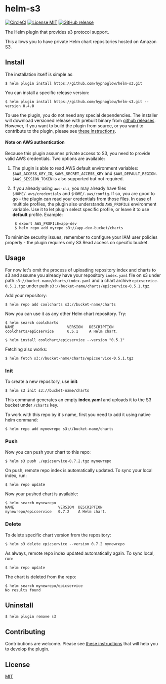 # helm-s3

[![CircleCI](https://circleci.com/gh/hypnoglow/helm-s3.svg?style=shield)](https://circleci.com/gh/hypnoglow/helm-s3)
[![License MIT](https://img.shields.io/badge/license-MIT-blue.svg?style=flat)](LICENSE)
[![GitHub release](https://img.shields.io/github/release/hypnoglow/helm-s3.svg)](https://github.com/hypnoglow/helm-s3/releases)

The Helm plugin that provides s3 protocol support. 

This allows you to have private Helm chart repositories hosted on Amazon S3.

## Install

The installation itself is simple as:

    $ helm plugin install https://github.com/hypnoglow/helm-s3.git

You can install a specific release version: 

    $ helm plugin install https://github.com/hypnoglow/helm-s3.git --version 0.4.0

To use the plugin, you do not need any special dependencies. The installer will
download versioned release with prebuilt binary from [github releases](https://github.com/hypnoglow/helm-s3/releases).
However, if you want to build the plugin from source, or you want to contribute
to the plugin, please see [these instructions](.github/CONTRIBUTING.md).

#### Note on AWS authentication

Because this plugin assumes private access to S3, you need to provide valid AWS credentials.
Two options are available:
1) The plugin is able to read AWS default environment variables: `$AWS_ACCESS_KEY_ID`,
`$AWS_SECRET_ACCESS_KEY` and `$AWS_DEFAULT_REGION`.  `$AWS_SESSION_TOKEN` is also supported but not required. 
2) If you already using `aws-cli`, you may already have files `$HOME/.aws/credentials` and `$HOME/.aws/config`.
If so, you are good to go - the plugin can read your credentials from those files. 
In case of multiple profiles, the plugin also understands `AWS_PROFILE` environment variable.
Use it to let plugin select specific profile, or leave it to use **default** profile. Example:

        $ export AWS_PROFILE=app-dev
        $ helm repo add myrepo s3://app-dev-bucket/charts

To minimize security issues, remember to configure your IAM user policies properly - the plugin requires only S3 Read access
on specific bucket.

## Usage

For now let's omit the process of uploading repository index and charts to s3 and assume
you already have your repository `index.yaml` file on s3 under path `s3://bucket-name/charts/index.yaml`
and a chart archive `epicservice-0.5.1.tgz` under path `s3://bucket-name/charts/epicservice-0.5.1.tgz`.

Add your repository:

    $ helm repo add coolcharts s3://bucket-name/charts
    
Now you can use it as any other Helm chart repository.
Try:

    $ helm search coolcharts
    NAME                       	VERSION	  DESCRIPTION
    coolcharts/epicservice	    0.5.1     A Helm chart.
    
    $ helm install coolchart/epicservice --version "0.5.1"

Fetching also works:

    $ helm fetch s3://bucket-name/charts/epicservice-0.5.1.tgz

### Init

To create a new repository, use **init**:

    $ helm s3 init s3://bucket-name/charts

This command generates an empty **index.yaml** and uploads it to the S3 bucket 
under `/charts` key.

To work with this repo by it's name, first you need to add it using native helm command:

    $ helm repo add mynewrepo s3://bucket-name/charts

### Push

Now you can push your chart to this repo:

    $ helm s3 push ./epicservice-0.7.2.tgz mynewrepo

On push, remote repo index is automatically updated. To sync your local index, run:

    $ helm repo update

Now your pushed chart is available:

    $ helm search mynewrepo 
    NAME                    VERSION	 DESCRIPTION
    mynewrepo/epicservice   0.7.2    A Helm chart.

### Delete

To delete specific chart version from the repository:

    $ helm s3 delete epicservice --version 0.7.2 mynewrepo

As always, remote repo index updated automatically again. To sync local, run:

    $ helm repo update

The chart is deleted from the repo:

    $ helm search mynewrepo/epicservice 
    No results found

## Uninstall

    $ helm plugin remove s3
    
## Contributing

Contributions are welcome. Please see [these instructions](.github/CONTRIBUTING.md)
that will help you to develop the plugin.
    
## License

[MIT](LICENSE)